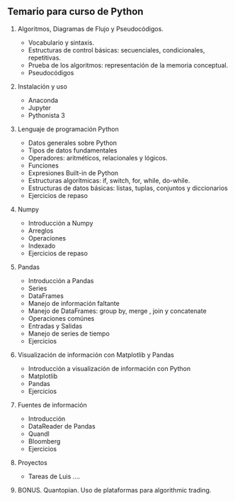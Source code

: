 
## Temario para curso de Python
1.  Algoritmos, Diagramas de Flujo y Pseudocódigos.

      * Vocabulario y sintaxis.
      * Estructuras de control básicas: secuenciales, condicionales, repetitivas.
      * Prueba de los algoritmos: representación de la memoria conceptual. 
      * Pseudocódigos

2. Instalación y uso 
      * Anaconda 
      * Jupyter
      * Pythonista 3

3. Lenguaje de programación Python
      * Datos generales sobre Python
      * Tipos de datos fundamentales
      * Operadores: aritméticos, relacionales y lógicos.
      * Funciones 
      * Expresiones Built-in de Python
      * Estructuras algorítmicas: if, switch, for, while, do-while.
      * Estructuras de datos básicas: listas, tuplas, conjuntos y diccionarios
      * Ejercicios de repaso
      
4. Numpy
      * Introducción a Numpy
      * Arreglos 
      * Operaciones
      * Indexado
      * Ejercicios de repaso

4. Pandas
      * Introducción a Pandas
      * Series
      * DataFrames
      * Manejo de información faltante
      * Manejo de DataFrames: group by, merge , join y concatenate
      * Operaciones comúnes
      * Entradas y Salidas
      * Manejo de series de tiempo
      * Ejercicios    
         
4. Visualización de información con Matplotlib y Pandas
      * Introducción a visualización de información con Python
      * Matplotlib
      * Pandas
      * Ejercicios
      
      
4. Fuentes de información
      * Introducción
      * DataReader de Pandas
      * Quandl
      * Bloomberg
      * Ejercicios
      
5. Proyectos
      *  Tareas de Luis ....
      
6. BONUS. Quantopian. Uso de plataformas para algorithmic trading.
   

